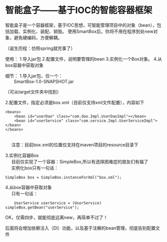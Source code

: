 # 智能盒子——基于IOC的智能容器框架

智能盒子是一个容器框架，基于IOC思想，可智能管理项目中的对象（bean），包括加载、实例化、装配、销毁。
使用SmartBox后，你将不用在程序到处new对象，避免硬编码，方便解耦。

（诞生历程：仿照spring就完事了）

使用：
1.导入jar包
2.配置文件，说明要管理的bean
3.实例化一个Box对象。
4.从box容器中获取对象


细节：
1.导入jar包，仅一个：
<br>&nbsp;&nbsp;&nbsp;&nbsp;&nbsp;&nbsp;&nbsp;SmartBox-1.0-SNAPSHOT.jar

（可从target文件夹中找到）

2.配置文件，指定必须是box.xml（目前仅支持xml文件配置），内容如下


    <beans>
        <bean id="userDao" class="com.dao.Impl.UserDaoImpl"></bean>
        <bean id="userService" class="com.service.Impl.UserServiceImpl"></bean>
    </beans>
    
<br>&nbsp;&nbsp;&nbsp;&nbsp;    注意：目前box.xml的位置仅支持在maven项目的resource目录下

3.实例化容器Box
<br>&nbsp;&nbsp;&nbsp;&nbsp;   目前仅实现了一个容器：SimpleBox,所以有选择困难症的朋友们有福了
<br>&nbsp;&nbsp;&nbsp;&nbsp;   实例化box只有一句话：
    
    SimpleBox box = SimpleBox.instanceForXml("box.xml");
    
4.从box容器中获取对象
<br>&nbsp;&nbsp;&nbsp;&nbsp;    只有一句话：

        UserService userService = (UserService) simpleBox.getBean("userService");
    
OK，仅需四步，就能彻底远离new，再简单不过了！


后面将会增加依赖注入（DI）功能，以及基于注解的bean管理，彻底告别配置文件